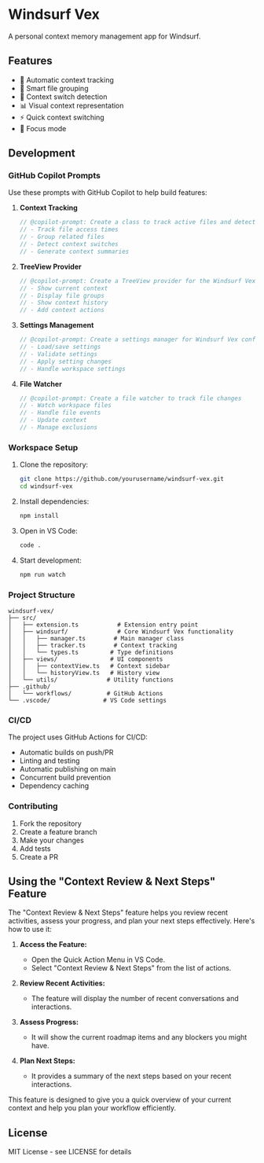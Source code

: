 # Windsurf Vex

A personal context memory management app for Windsurf.

## Features

- 🧠 Automatic context tracking
- 📁 Smart file grouping
- 🔄 Context switch detection
- 📊 Visual context representation
- ⚡ Quick context switching
- 🎯 Focus mode

## Development

### GitHub Copilot Prompts

Use these prompts with GitHub Copilot to help build features:

1. **Context Tracking**
   ```typescript
   // @copilot-prompt: Create a class to track active files and detect context switches
   // - Track file access times
   // - Group related files
   // - Detect context switches
   // - Generate context summaries
   ```

2. **TreeView Provider**
   ```typescript
   // @copilot-prompt: Create a TreeView provider for the Windsurf Vex sidebar
   // - Show current context
   // - Display file groups
   // - Show context history
   // - Add context actions
   ```

3. **Settings Management**
   ```typescript
   // @copilot-prompt: Create a settings manager for Windsurf Vex configuration
   // - Load/save settings
   // - Validate settings
   // - Apply setting changes
   // - Handle workspace settings
   ```

4. **File Watcher**
   ```typescript
   // @copilot-prompt: Create a file watcher to track file changes
   // - Watch workspace files
   // - Handle file events
   // - Update context
   // - Manage exclusions
   ```

### Workspace Setup

1. Clone the repository:
   ```bash
   git clone https://github.com/yourusername/windsurf-vex.git
   cd windsurf-vex
   ```

2. Install dependencies:
   ```bash
   npm install
   ```

3. Open in VS Code:
   ```bash
   code .
   ```

4. Start development:
   ```bash
   npm run watch
   ```

### Project Structure

```
windsurf-vex/
├── src/
│   ├── extension.ts           # Extension entry point
│   ├── windsurf/              # Core Windsurf Vex functionality
│   │   ├── manager.ts        # Main manager class
│   │   ├── tracker.ts        # Context tracking
│   │   └── types.ts         # Type definitions
│   ├── views/               # UI components
│   │   ├── contextView.ts   # Context sidebar
│   │   └── historyView.ts   # History view
│   └── utils/              # Utility functions
├── .github/
│   └── workflows/          # GitHub Actions
└── .vscode/               # VS Code settings
```

### CI/CD

The project uses GitHub Actions for CI/CD:

- Automatic builds on push/PR
- Linting and testing
- Automatic publishing on main
- Concurrent build prevention
- Dependency caching

### Contributing

1. Fork the repository
2. Create a feature branch
3. Make your changes
4. Add tests
5. Create a PR

## Using the "Context Review & Next Steps" Feature

The "Context Review & Next Steps" feature helps you review recent activities, assess your progress, and plan your next steps effectively. Here's how to use it:

1. **Access the Feature:**
   - Open the Quick Action Menu in VS Code.
   - Select "Context Review & Next Steps" from the list of actions.

2. **Review Recent Activities:**
   - The feature will display the number of recent conversations and interactions.

3. **Assess Progress:**
   - It will show the current roadmap items and any blockers you might have.

4. **Plan Next Steps:**
   - It provides a summary of the next steps based on your recent interactions.

This feature is designed to give you a quick overview of your current context and help you plan your workflow efficiently.

## License

MIT License - see LICENSE for details
